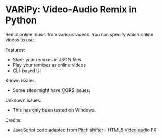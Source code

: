 # VARiPy: Video-Audio Remix in Python

Remix online music from various videos. You can specify which online videos to use.

Features:
- Store your remixes in JSON files
- Play your remixes as online videos
- CLI-based UI

Known issues:
- Some sites might have CORS issues.

Unknown issues:
- This has only been tested on Windows.

Credits:
- JavaScript code adapted from [Pitch shifter - HTML5 Video audio FX](https://chromewebstore.google.com/detail/pitch-shifter-html5-video/mpmkclglcbkjchakihfpblainfncennj)